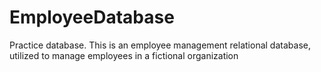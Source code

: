 # EmployeeDatabase

Practice database. This is an employee management relational database, utilized to manage employees in a fictional organization
